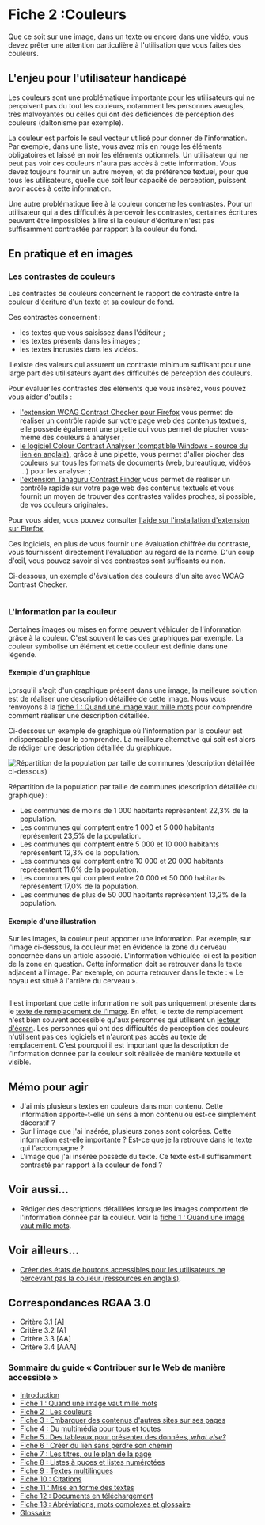 # Fiche 2&nbsp;:Couleurs

Que ce soit sur une image, dans un texte ou encore dans une vidéo, vous devez prêter une attention particulière à l'utilisation que vous faites des couleurs.

## L'enjeu pour l'utilisateur handicapé

Les couleurs sont une problématique importante pour les utilisateurs qui ne perçoivent pas du tout les couleurs, notamment les personnes aveugles, très malvoyantes ou celles qui ont des déficiences de perception des couleurs (daltonisme par exemple).

La couleur est parfois le seul vecteur utilisé pour donner de l'information. Par exemple, dans une liste, vous avez mis en rouge les éléments obligatoires et laissé en noir les éléments optionnels. Un utilisateur qui ne peut pas voir ces couleurs n'aura pas accès à cette information. Vous devez toujours fournir un autre moyen, et de préférence textuel, pour que tous les utilisateurs, quelle que soit leur capacité de perception, puissent avoir accès à cette information.

Une autre problématique liée à la couleur concerne les contrastes. Pour un utilisateur qui a des difficultés à percevoir les contrastes, certaines écritures peuvent être impossibles à lire si la couleur d'écriture n'est pas suffisamment contrastée par rapport à la couleur du fond.

## En pratique et en images

### Les contrastes de couleurs

Les contrastes de couleurs concernent le rapport de contraste entre la couleur d'écriture d'un texte et sa couleur de fond.

Ces contrastes concernent&nbsp;: 

- les textes que vous saisissez dans l'éditeur&nbsp;;
- les textes présents dans les images&nbsp;;
- les textes incrustés dans les vidéos.

Il existe des valeurs qui assurent un contraste minimum suffisant pour une large part des utilisateurs ayant des difficultés de perception des couleurs.

Pour évaluer les contrastes des éléments que vous insérez, vous pouvez vous aider d'outils&nbsp;:

- [l'extension WCAG <span lang="en">Contrast Checker</span> pour <span lang="en">Firefox</span>](https://addons.mozilla.org/fr/firefox/addon/wcag-contrast-checker/) vous permet de réaliser un contrôle rapide sur votre page web des contenus textuels, elle possède également une pipette qui vous permet de piocher vous-même des couleurs à analyser&nbsp;;
- [le logiciel <span lang="en">Colour Contrast Analyser</span> (compatible Windows - source du lien en anglais)](https://www.visionaustralia.org/business-and-professionals/digital-accessibility-services/resources/tools-to-download/colour-contrast-analyser-2-2-for-web-pages), grâce à une pipette, vous permet d'aller piocher des couleurs sur tous les formats de documents (web, bureautique, vidéos ...) pour les analyser&nbsp;;
- [l'extension Tanaguru <span lang="en">Contrast Finder</span>](https://addons.mozilla.org/fr/firefox/addon/tanaguru-contrast-finder/) vous permet de réaliser un contrôle rapide sur votre page web des contenus textuels et vous fournit un moyen de trouver des contrastes valides proches, si possible, de vos couleurs originales.

Pour vous aider, vous pouvez consulter <a href="https://support.mozilla.org/fr/kb/trouver-installer-modules-firefox">l'aide sur l'installation d'extension sur <span lang="en">Firefox</span></a>.

Ces logiciels, en plus de vous fournir une évaluation chiffrée du contraste, vous fournissent directement l'évaluation au regard de la norme. D'un coup d'œil, vous pouvez savoir si vos contrastes sont suffisants ou non.

Ci-dessous, un exemple d'évaluation des couleurs d'un site avec WCAG <span lang="en">Contrast Checker</span>.

<img src="img/couleurs/wcag-contrast.png" alt="" />

### L'information par la couleur

Certaines images ou mises en forme peuvent véhiculer de l'information grâce à la couleur. C'est souvent le cas des graphiques par exemple. La couleur symbolise un élément et cette couleur est définie dans une légende.

#### Exemple d'un graphique

Lorsqu'il s'agit d'un graphique présent dans une image, la meilleure solution est de réaliser une description détaillée de cette image. Nous vous renvoyons à la [fiche 1&nbsp;: Quand une image vaut mille mots](images.md) pour comprendre comment réaliser une description détaillée.

Ci-dessous un exemple de graphique où l'information par la couleur est indispensable pour le comprendre. La meilleure alternative qui soit est alors de rédiger une description détaillée du graphique.

<img src="img/couleurs/camembert.JPG" alt="Répartition de la population par taille de communes (description détaillée ci-dessous)" />

Répartition de la population par taille de communes (description détaillée du graphique)&nbsp;:

- Les communes de moins de 1 000 habitants représentent 22,3% de la population.
- Les communes qui comptent entre 1 000 et 5 000 habitants représentent 23,5% de la population.
- Les communes qui comptent entre 5 000 et  10 000 habitants représentent 12,3% de la population.
- Les communes qui comptent entre 10 000  et 20 000 habitants représentent 11,6% de la population.
- Les communes qui comptent entre 20 000 et 50 000 habitants représentent 17,0% de la population.
- Les communes de plus de 50 000 habitants représentent 13,2% de la population.


#### Exemple d'une illustration

Sur les images, la couleur peut apporter une information. Par exemple, sur l'image ci-dessous, la couleur met en évidence la zone du cerveau concernée dans un article associé. L'information véhiculée ici est la position de la zone en question. Cette information doit se retrouver dans le texte adjacent à l'image. Par exemple, on pourra retrouver dans le texte&nbsp;: « Le noyau est situé à l'arrière du cerveau ».

<img src="img/couleurs/info-couleurs.png" alt="" />

Il est important que cette information ne soit pas uniquement présente dans le [texte de remplacement de l'image](#glossaire.md#texte-de-remplacement). En effet, le texte de remplacement n'est bien souvent accessible qu'aux personnes qui utilisent un [lecteur d'écran](glossaire.md#lecteur-decran). Les personnes qui ont des difficultés de perception des couleurs n'utilisent pas ces logiciels et n'auront pas accès au texte de remplacement. C'est pourquoi il est important que la description de l'information donnée par la couleur soit réalisée de manière textuelle et visible.

## Mémo pour agir

- J'ai mis plusieurs textes en couleurs dans mon contenu. Cette information apporte-t-elle un sens à mon contenu ou est-ce simplement décoratif&nbsp;?
- Sur l'image que j'ai insérée, plusieurs zones sont colorées. Cette information est-elle importante&nbsp;? Est-ce que je la retrouve dans le texte qui l'accompagne&nbsp;?
- L'image que j'ai insérée possède du texte. Ce texte est-il suffisamment contrasté par rapport à la couleur de fond&nbsp;?

## Voir aussi...

- Rédiger des descriptions détaillées lorsque les images comportent de l'information donnée par la couleur. Voir la [fiche 1&nbsp;: Quand une image vaut mille mots](images.md).

## Voir ailleurs...

- [Créer des états de boutons accessibles pour les utilisateurs ne percevant pas la couleur (ressources en anglais)](http://uxmovement.com/buttons/making-selected-button-states-clear-for-color-blind-users).


## Correspondances RGAA 3.0

- Critère 3.1 [A]
- Critère 3.2 [A]
- Critère 3.3 [AA]
- Critère 3.4 [AAA]

### Sommaire du guide «&nbsp;Contribuer sur le Web de manière accessible&nbsp;»

* [Introduction](0-intro.md)
* [Fiche 1&nbsp;: Quand une image vaut mille mots](images.md)
* [Fiche 2&nbsp;: Les couleurs](couleurs.md)
* [Fiche 3&nbsp;: Embarquer des contenus d'autres sites sur ses pages](cadres.md)
* [Fiche 4&nbsp;: Du multimédia pour tous et toutes](multimedia.md)
* [Fiche 5&nbsp;: Des tableaux pour présenter des données, <i lang="en">what else?</i>](tableaux.md)
* [Fiche 6&nbsp;: Créer du lien sans perdre son chemin](liens.md)
* [Fiche 7&nbsp;: Les titres, ou le plan de la page](titres.md)
* [Fiche 8&nbsp;: Listes à puces et listes numérotées](listes.md)
* [Fiche 9&nbsp;: Textes multilingues](langue.md)
* [Fiche 10&nbsp;: Citations](citations.md)
* [Fiche 11&nbsp;: Mise en forme des textes](mise-en-forme.md)
* [Fiche 12&nbsp;: Documents en téléchargement](docs_telechargement.md)
* [Fiche 13&nbsp;: Abréviations, mots complexes et glossaire](definition.md)
* [Glossaire](glossaire.md)

